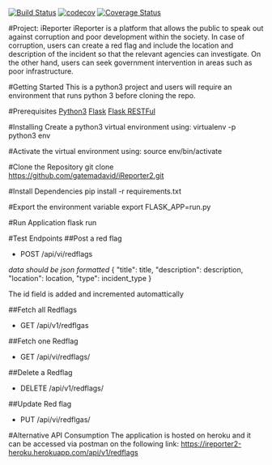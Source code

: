 [![Build Status](https://travis-ci.com/gatemadavid/iReporter2.svg?branch=ch-test-redflags)](https://travis-ci.com/gatemadavid/iReporter2) [![codecov](https://codecov.io/gh/gatemadavid/iReporter2/branch/develop/graph/badge.svg)](https://codecov.io/gh/gatemadavid/iReporter2) [![Coverage Status](https://coveralls.io/repos/github/gatemadavid/iReporter2/badge.svg?branch=develop)](https://coveralls.io/github/gatemadavid/iReporter2?branch=develop)

#Project: iReporter
iReporter is a platform that allows the public to speak out against corruption and poor development within the society. In case of corruption, users can create a red flag and include the location and description of the incident so that the relevant agencies can investigate. On the other hand, users can seek government intervention in areas such as poor infrastructure.

#Getting Started
This is a python3 project and users will require an environment that runs python 3 before cloning the repo.

#Prerequisites
[Python3](https://www.python.org/download/releases/3.0/)
[Flask](http://flask.pocoo.org/)
[Flask RESTFul](https://flask-restful.readthedocs.io/en/latest/)

#Installing
Create a python3 virtual environment using:
virtualenv -p python3 env

#Activate the virtual environment using:
source env/bin/activate

#Clone the Repository
git clone https://github.com/gatemadavid/iReporter2.git

#Install Dependencies
pip install -r requirements.txt

#Export the environment variable
export FLASK_APP=run.py

#Run Application
flask run

#Test Endpoints
##Post a red flag

- POST /api/vi/redflags

_data should be json formatted_
{
"title": title,
"description": description,
"location": location,
"type": incident_type
}

The id field is added and incremented automattically

##Fetch all Redflags

- GET /api/v1/redflgas

##Fetch one Redflag

- GET /api/vi/redflags/<id>

##Delete a Redflag

- DELETE /api/v1/redflags/<id>

##Update Red flag

- PUT /api/vi/redflgas/<id>

#Alternative API Consumption
The application is hosted on heroku and it can be accessed via postman on the following link:
https://ireporter2-heroku.herokuapp.com/api/v1/redflags
